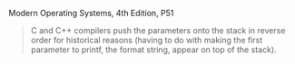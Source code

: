 Modern Operating Systems, 4th Edition, P51
>C and C++ compilers push the parameters onto the stack in reverse order for historical reasons (having to do with making the first parameter to printf, the format string, appear on top of the stack).
